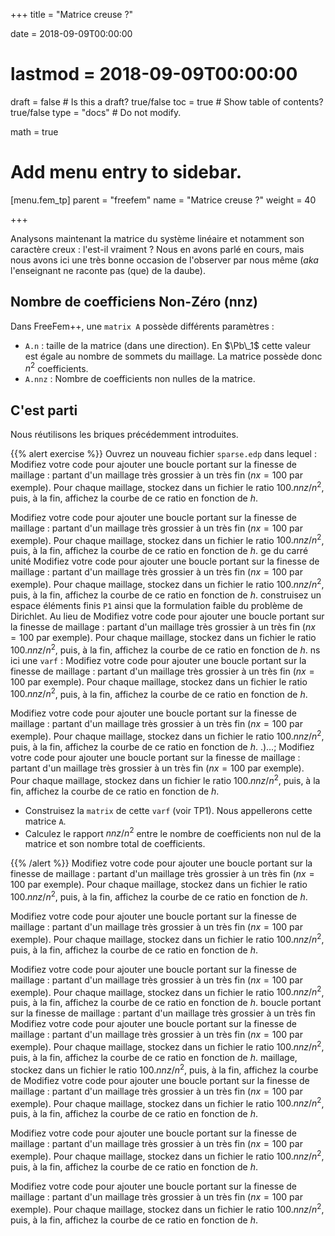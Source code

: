 +++
title = "Matrice creuse ?"

date = 2018-09-09T00:00:00
# lastmod = 2018-09-09T00:00:00

draft = false  # Is this a draft? true/false
toc = true  # Show table of contents? true/false
type = "docs"  # Do not modify.

math = true

# Add menu entry to sidebar.
[menu.fem_tp]
  parent = "freefem"
  name = "Matrice creuse ?"
  weight = 40

+++

$\newcommand{\diff}{\mathrm{d}}$
$\newcommand{\xx}{\mathbf{x}}$
$\newcommand{\vec}[1]{\mathbf{#1}}$
$\newcommand{\conj}[1]{\overline{#1}}$
$\newcommand{\Pb}{\mathbb{P}}$
$\newcommand{\dn}{\partial\_{\mathbf{n}}}$
$\newcommand{\Lo}{L^2(\Omega)}$
$\newcommand{\Ho}{H^1(\Omega)}$
$\newcommand{\Hoz}{H^1\_0(\Omega)}$
$\newcommand{\dsp}{\displaystyle}$
$\newcommand{\uh}{u\_h}$
$\newcommand{\eh}{e\_h}$
$\newcommand{\norm}[1]{\left\\|#1\right\\|}$
$\newcommand{\normL}[1]{\norm{#1}\_{\Lo}}$
$\newcommand{\normH}[1]{\norm{#1}\_{\Ho}}$


Analysons maintenant la matrice du système linéaire et notamment son caractère creux : l'est-il vraiment ? Nous en avons parlé en cours, mais nous avons ici une très bonne occasion de l'observer par nous même (*aka* l'enseignant ne raconte pas (que) de la daube).

## Nombre de coefficiens Non-Zéro (nnz)

Dans FreeFem++, une `matrix A` possède différents paramètres :

- `A.n` : taille de la matrice (dans une direction). En $\Pb\_1$ cette valeur est égale au nombre de sommets du maillage. La matrice possède donc $n^2$ coefficients.
- `A.nnz` : Nombre de coefficients non nulles de la matrice.


## C'est parti

Nous réutilisons les briques précédemment introduites. 

{{% alert exercise %}}
Ouvrez un nouveau fichier `sparse.edp` dans lequel :
  Modifiez votre code pour ajouter une boucle portant sur la finesse de maillage : partant d'un maillage très grossier à un très fin ($nx= 100$ par exemple). Pour chaque maillage, stockez dans un fichier le ratio $100.nnz/n^2$, puis, à la fin, affichez la courbe de ce ratio en fonction de $h$.

  Modifiez votre code pour ajouter une boucle portant sur la finesse de maillage : partant d'un maillage très grossier à un très fin ($nx= 100$ par exemple). Pour chaque maillage, stockez dans un fichier le ratio $100.nnz/n^2$, puis, à la fin, affichez la courbe de ce ratio en fonction de $h$.
ge du carré unité
  Modifiez votre code pour ajouter une boucle portant sur la finesse de maillage : partant d'un maillage très grossier à un très fin ($nx= 100$ par exemple). Pour chaque maillage, stockez dans un fichier le ratio $100.nnz/n^2$, puis, à la fin, affichez la courbe de ce ratio en fonction de $h$.
 construisez un espace éléments finis `P1` ainsi que la formulation faible du problème de Dirichlet. Au lieu de   Modifiez votre code pour ajouter une boucle portant sur la finesse de maillage : partant d'un maillage très grossier à un très fin ($nx= 100$ par exemple). Pour chaque maillage, stockez dans un fichier le ratio $100.nnz/n^2$, puis, à la fin, affichez la courbe de ce ratio en fonction de $h$.
ns ici une `varf` :
  Modifiez votre code pour ajouter une boucle portant sur la finesse de maillage : partant d'un maillage très grossier à un très fin ($nx= 100$ par exemple). Pour chaque maillage, stockez dans un fichier le ratio $100.nnz/n^2$, puis, à la fin, affichez la courbe de ce ratio en fonction de $h$.

  Modifiez votre code pour ajouter une boucle portant sur la finesse de maillage : partant d'un maillage très grossier à un très fin ($nx= 100$ par exemple). Pour chaque maillage, stockez dans un fichier le ratio $100.nnz/n^2$, puis, à la fin, affichez la courbe de ce ratio en fonction de $h$.
.)...;
  Modifiez votre code pour ajouter une boucle portant sur la finesse de maillage : partant d'un maillage très grossier à un très fin ($nx= 100$ par exemple). Pour chaque maillage, stockez dans un fichier le ratio $100.nnz/n^2$, puis, à la fin, affichez la courbe de ce ratio en fonction de $h$.

- Construisez la `matrix` de cette `varf` (voir TP1). Nous appellerons cette matrice `A`.
- Calculez le rapport $nnz/n^2$ entre le nombre de coefficients non nul de la matrice et son nombre total de coefficients.
    
{{% /alert %}}
  Modifiez votre code pour ajouter une boucle portant sur la finesse de maillage : partant d'un maillage très grossier à un très fin ($nx= 100$ par exemple). Pour chaque maillage, stockez dans un fichier le ratio $100.nnz/n^2$, puis, à la fin, affichez la courbe de ce ratio en fonction de $h$.

  Modifiez votre code pour ajouter une boucle portant sur la finesse de maillage : partant d'un maillage très grossier à un très fin ($nx= 100$ par exemple). Pour chaque maillage, stockez dans un fichier le ratio $100.nnz/n^2$, puis, à la fin, affichez la courbe de ce ratio en fonction de $h$.

  Modifiez votre code pour ajouter une boucle portant sur la finesse de maillage : partant d'un maillage très grossier à un très fin ($nx= 100$ par exemple). Pour chaque maillage, stockez dans un fichier le ratio $100.nnz/n^2$, puis, à la fin, affichez la courbe de ce ratio en fonction de $h$.
 boucle portant sur la finesse de maillage : partant d'un maillage très grossier à un très fin   Modifiez votre code pour ajouter une boucle portant sur la finesse de maillage : partant d'un maillage très grossier à un très fin ($nx= 100$ par exemple). Pour chaque maillage, stockez dans un fichier le ratio $100.nnz/n^2$, puis, à la fin, affichez la courbe de ce ratio en fonction de $h$.
 maillage, stockez dans un fichier le ratio $100.nnz/n^2$, puis, à la fin, affichez la courbe de   Modifiez votre code pour ajouter une boucle portant sur la finesse de maillage : partant d'un maillage très grossier à un très fin ($nx= 100$ par exemple). Pour chaque maillage, stockez dans un fichier le ratio $100.nnz/n^2$, puis, à la fin, affichez la courbe de ce ratio en fonction de $h$.

  Modifiez votre code pour ajouter une boucle portant sur la finesse de maillage : partant d'un maillage très grossier à un très fin ($nx= 100$ par exemple). Pour chaque maillage, stockez dans un fichier le ratio $100.nnz/n^2$, puis, à la fin, affichez la courbe de ce ratio en fonction de $h$.

  Modifiez votre code pour ajouter une boucle portant sur la finesse de maillage : partant d'un maillage très grossier à un très fin ($nx= 100$ par exemple). Pour chaque maillage, stockez dans un fichier le ratio $100.nnz/n^2$, puis, à la fin, affichez la courbe de ce ratio en fonction de $h$.
